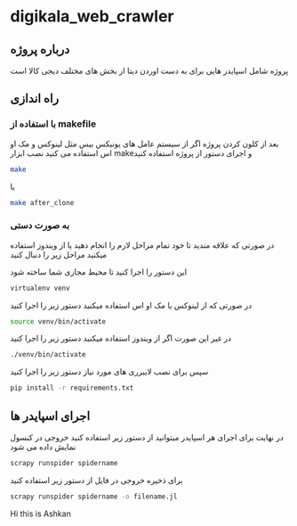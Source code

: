 # digikala_web_crawler

## درباره پروژه
پروژه شامل اسپایدر هایی برای به دست اوردن دیتا از بخش های مختلف دیجی کالا است

## راه اندازی 

### با استفاده از makefile
بعد از کلون کردن پروژه اگر از سیستم عامل های یونیکس بیس مثل لینوکس و مک او اس استفاده می کنید نصب ابزار makeو اجرای دستور از پروژه استفاده کنید
```bash
make
```
یا
```bash
make after_clone
```

### به صورت دستی
در صورتی که علاقه مندید تا خود تمام مراحل لازم را انجام دهید یا از ویندوز استفاده میکنید مراحل زیر را دنبال کنید

این دستور را اجرا کنید تا محیط مجازی شما ساخته شود
```bash
virtualenv venv
```
در صورتی که از لینوکس یا مک او اس استفاده میکنید دستور زیر را اجرا کنید
```bash
source venv/bin/activate
```
در غیر این صورت اگر از ویندوز استفاده میکنید دستور زیر را اجرا کنید
```bash
./venv/bin/activate
```
سپس برای نصب لایبرری های مورد نیاز دستور زیر را اجرا کنید
```bash
pip install -r requirements.txt
```

## اجرای اسپایدر ها
در نهایت برای اجرای هر اسپایدر میتوانید از دستور زیر استفاده کنید خروجی در کنسول نمایش داده می شود
```bash
scrapy runspider spidername
```
برای ذخیره خروجی در فایل از دستور زیر استفاده کنید
```bash
scrapy runspider spidername -o filename.jl
```


Hi this is Ashkan
